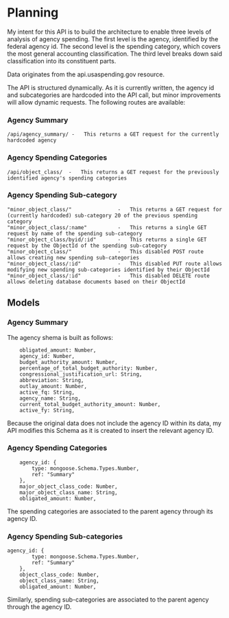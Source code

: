 # Planning

My intent for this API is to build the architecture to enable three levels of analysis of agency spending. The first level is the agency, identified by the federal agency id. The second level is the spending category, which covers the most general accounting classification. The third level breaks down said classification into its constituent parts. 

Data originates from the api.usaspending.gov resource. 

The API is structured dynamically. As it is currently written, the agency id and subcategories are hardcoded into the API call, but minor improvements will allow dynamic requests. The following routes are available:

### Agency Summary
```
/api/agency_summary/ -   This returns a GET request for the currently hardcoded agency
```
### Agency Spending Categories
```
/api/object_class/  -   This returns a GET request for the previously identified agency's spending categories
```
### Agency Spending Sub-category
```
"minor_object_class/"               -   This returns a GET request for (currently hardcoded) sub-category 20 of the previous spending category
"minor_object_class/:name"          -   This returns a single GET request by name of the spending sub-category
"minor_object_class/byid/:id"       -   This returns a single GET request by the ObjectId of the spending sub-category
"minor_object_class/"               -   This disabled POST route allows creating new spending sub-categories
"minor_object_class/:id"            -   This disabled PUT route allows modifying new spending sub-categories identified by their ObjectId
"minor_object_class/:id"            -   This disabled DELETE route allows deleting database documents based on their ObjectId
```

## Models

### Agency Summary

The agency shema is built as follows:

```
    obligated_amount: Number,
    agency_id: Number,
    budget_authority_amount: Number,
    percentage_of_total_budget_authority: Number,
    congressional_justification_url: String,
    abbreviation: String,
    outlay_amount: Number,
    active_fq: String,
    agency_name: String,
    current_total_budget_authority_amount: Number,
    active_fy: String,
```
Because the original data does not include the agency ID within its data, my API modifies this Schema as it is created to insert the relevant agency ID. 

### Agency Spending Categories

```
    agency_id: {
        type: mongoose.Schema.Types.Number,
        ref: "Summary"
    },
    major_object_class_code: Number,
    major_object_class_name: String,
    obligated_amount: Number,

```

The spending categories are associated to the parent agency through its agency ID.

### Agency Spending Sub-categories

```
agency_id: {
        type: mongoose.Schema.Types.Number,
        ref: "Summary"
    },
    object_class_code: Number,
    object_class_name: String,
    obligated_amount: Number,
```

Similarly, spending sub-categories are associated to the parent agency through the agency ID.
